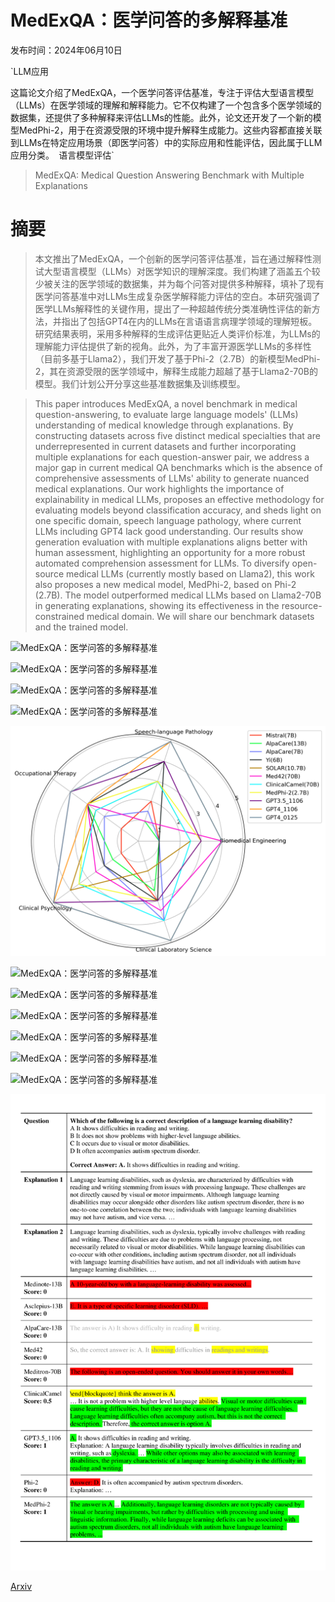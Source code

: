 # MedExQA：医学问答的多解释基准

发布时间：2024年06月10日

`LLM应用

这篇论文介绍了MedExQA，一个医学问答评估基准，专注于评估大型语言模型（LLMs）在医学领域的理解和解释能力。它不仅构建了一个包含多个医学领域的数据集，还提供了多种解释来评估LLMs的性能。此外，论文还开发了一个新的模型MedPhi-2，用于在资源受限的环境中提升解释生成能力。这些内容都直接关联到LLMs在特定应用场景（即医学问答）中的实际应用和性能评估，因此属于LLM应用分类。` `语言模型评估`

> MedExQA: Medical Question Answering Benchmark with Multiple Explanations

# 摘要

> 本文推出了MedExQA，一个创新的医学问答评估基准，旨在通过解释性测试大型语言模型（LLMs）对医学知识的理解深度。我们构建了涵盖五个较少被关注的医学领域的数据集，并为每个问答对提供多种解释，填补了现有医学问答基准中对LLMs生成复杂医学解释能力评估的空白。本研究强调了医学LLMs解释性的关键作用，提出了一种超越传统分类准确性评估的新方法，并指出了包括GPT4在内的LLMs在言语语言病理学领域的理解短板。研究结果表明，采用多种解释的生成评估更贴近人类评价标准，为LLMs的理解能力评估提供了新的视角。此外，为了丰富开源医学LLMs的多样性（目前多基于Llama2），我们开发了基于Phi-2（2.7B）的新模型MedPhi-2，其在资源受限的医学领域中，解释生成能力超越了基于Llama2-70B的模型。我们计划公开分享这些基准数据集及训练模型。

> This paper introduces MedExQA, a novel benchmark in medical question-answering, to evaluate large language models' (LLMs) understanding of medical knowledge through explanations. By constructing datasets across five distinct medical specialties that are underrepresented in current datasets and further incorporating multiple explanations for each question-answer pair, we address a major gap in current medical QA benchmarks which is the absence of comprehensive assessments of LLMs' ability to generate nuanced medical explanations. Our work highlights the importance of explainability in medical LLMs, proposes an effective methodology for evaluating models beyond classification accuracy, and sheds light on one specific domain, speech language pathology, where current LLMs including GPT4 lack good understanding. Our results show generation evaluation with multiple explanations aligns better with human assessment, highlighting an opportunity for a more robust automated comprehension assessment for LLMs. To diversify open-source medical LLMs (currently mostly based on Llama2), this work also proposes a new medical model, MedPhi-2, based on Phi-2 (2.7B). The model outperformed medical LLMs based on Llama2-70B in generating explanations, showing its effectiveness in the resource-constrained medical domain. We will share our benchmark datasets and the trained model.

![MedExQA：医学问答的多解释基准](../../../paper_images/2406.06331/2.99_tSNE_3D_MedExQa_Questions_Answers_Explanations.png)

![MedExQA：医学问答的多解释基准](../../../paper_images/2406.06331/3.9_tSNE_3D_All_Datasets_Questions_Answers_Explanations_965.png)

![MedExQA：医学问答的多解释基准](../../../paper_images/2406.06331/radar_logits_multi_v2.png)

![MedExQA：医学问答的多解释基准](../../../paper_images/2406.06331/radar_chat_multi_v2.png)

![MedExQA：医学问答的多解释基准](../../../paper_images/2406.06331/x4.png)

![MedExQA：医学问答的多解释基准](../../../paper_images/2406.06331/3.1_WordCloud_MedExQa_SubSpecalities.png)

![MedExQA：医学问答的多解释基准](../../../paper_images/2406.06331/1_WordCloud_MedExQa_Questions_and_Answers.png)

![MedExQA：医学问答的多解释基准](../../../paper_images/2406.06331/3_WordCloud_MMLU_Questions_and_Answers.png)

![MedExQA：医学问答的多解释基准](../../../paper_images/2406.06331/4_WordCloud_MedMCQA_Questions_and_Answers.png)

![MedExQA：医学问答的多解释基准](../../../paper_images/2406.06331/2_WordCloud_MedQA_Questions_and_Answers.png)

![MedExQA：医学问答的多解释基准](../../../paper_images/2406.06331/5.5_avg_word_MedExQa_Explanations1_2.png)

![MedExQA：医学问答的多解释基准](../../../paper_images/2406.06331/x5.png)

[Arxiv](https://arxiv.org/abs/2406.06331)